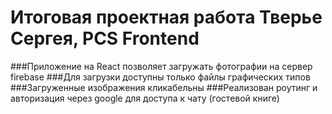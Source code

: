 # Итоговая проектная работа Тверье Сергея, PCS Frontend

###Приложение на React позволяет загружать фотографии на сервер firebase
###Для загрузки доступны только файлы графических типов
###Загруженные изображения кликабельны
###Реализован роутинг и авторизация через google для доступа к чату (гостевой книге)